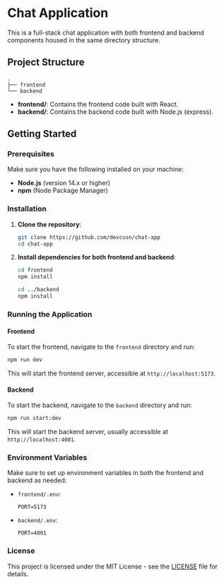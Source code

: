 # Chat Application

This is a full-stack chat application with both frontend and backend components housed in the same directory structure.

## Project Structure

```plaintext
.
├── frontend
└── backend
```

- **frontend/**: Contains the frontend code built with React.
- **backend/**: Contains the backend code built with Node.js (express).

## Getting Started

### Prerequisites

Make sure you have the following installed on your machine:

- **Node.js** (version 14.x or higher)
- **npm** (Node Package Manager)

### Installation

1. **Clone the repository**:

   ```bash
   git clone https://github.com/devcusn/chat-app
   cd chat-app
   ```

2. **Install dependencies for both frontend and backend**:

   ```bash
   cd frontend
   npm install

   cd ../backend
   npm install
   ```

### Running the Application

#### Frontend

To start the frontend, navigate to the `frontend` directory and run:

```bash
npm run dev
```

This will start the frontend server, accessible at `http://localhost:5173`.

#### Backend

To start the backend, navigate to the `backend` directory and run:

```bash
npm run start:dev
```

This will start the backend server, usually accessible at `http://localhost:4001`.

### Environment Variables

Make sure to set up environment variables in both the frontend and backend as needed:

- `frontend/.env`:

  ```env
  PORT=5173
  ```

- `backend/.env`:

  ```env
  PORT=4001

  ```

### License

This project is licensed under the MIT License - see the [LICENSE](LICENSE) file for details.
